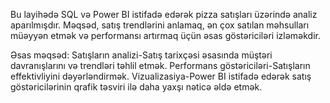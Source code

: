 Bu layihədə SQL və Power BI istifadə edərək pizza satışları üzərində analiz aparılmışdır. Məqsəd, satış trendlərini anlamaq, ən çox satılan məhsulları müəyyən etmək və performansı artırmaq üçün əsas göstəriciləri izləməkdir.

Əsas məqsəd:
Satışların analizi-Satış tarixçəsi əsasında müştəri davranışlarını və trendləri təhlil etmək.
Performans göstəriciləri-Satışların effektivliyini dəyərləndirmək.
Vizualizasiya-Power BI istifadə edərək satış göstəricilərinin qrafik təsviri ilə daha yaxşı nəticə əldə etmək.
